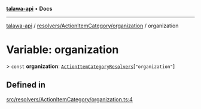 [**talawa-api**](../../../../README.md) • **Docs**

***

[talawa-api](../../../../modules.md) / [resolvers/ActionItemCategory/organization](../README.md) / organization

# Variable: organization

\> `const` **organization**: [`ActionItemCategoryResolvers`](../../../../types/generatedGraphQLTypes/type-aliases/ActionItemCategoryResolvers.md)\[`"organization"`\]

## Defined in

[src/resolvers/ActionItemCategory/organization.ts:4](https://github.com/PalisadoesFoundation/talawa-api/blob/7fc9f13527dc6ead651f268e58527dcc279b95bc/src/resolvers/ActionItemCategory/organization.ts#L4)
